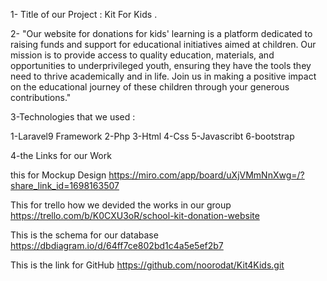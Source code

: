 1- Title of our Project : Kit For Kids .

2- "Our website for donations for kids' learning is a platform dedicated to raising funds and support for educational initiatives aimed at children. Our mission is to provide access to quality education, materials, and opportunities to underprivileged youth, ensuring they have the tools they need to thrive academically and in life. Join us in making a positive impact on the educational journey of these children through your generous contributions."

3-Technologies that we used : 

1-Laravel9 Framework 
2-Php 
3-Html
4-Css
5-Javascribt
6-bootstrap


4-the Links for our Work 

this for Mockup Design
https://miro.com/app/board/uXjVMmNnXwg=/?share_link_id=1698163507 

This for trello how we devided the works in our group 
https://trello.com/b/K0CXU3oR/school-kit-donation-website

This is the schema for our database 
https://dbdiagram.io/d/64ff7ce802bd1c4a5e5ef2b7


This is the link for GitHub
https://github.com/noorodat/Kit4Kids.git
